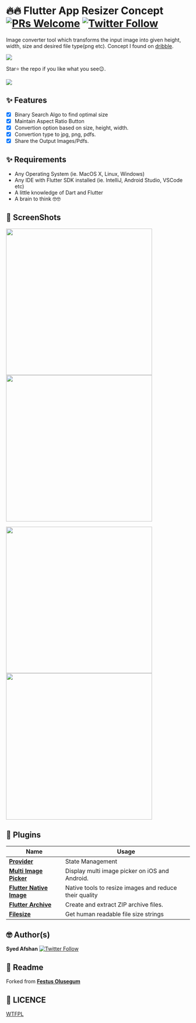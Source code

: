 # 🔥🔥 Flutter App Resizer Concept [![PRs Welcome](https://img.shields.io/badge/PRs-welcome-brightgreen.svg?style=flat-square)](http://makeapullrequest.com)  [![Twitter Follow](https://img.shields.io/twitter/follow/decryptr_syed.svg?style=social)](https://twitter.com/decryptr_syed)
Image converter tool which transforms the input image into  given height, width, size and desired file type(png etc).
Concept I found on [dribble](https://dribbble.com/shots/6846135-Image-Photo-Editor).

<img src="ss/1.jpeg"/>

Star⭐ the repo if you like what you see😉.


<a href="https://play.google.com/store/apps/details?id=com.syed.image_resizer"><img src="ss/2.png" ></img></a>


## ✨ Features

- [x] Binary Search Algo to find optimal size
- [x] Maintain Aspect Ratio Button
- [x] Convertion option based on size, height, width.
- [x] Convertion type to jpg, png, pdfs.
- [x] Share the Output Images/Pdfs.

## ✨ Requirements
* Any Operating System (ie. MacOS X, Linux, Windows)
* Any IDE with Flutter SDK installed (ie. IntelliJ, Android Studio, VSCode etc)
* A little knowledge of Dart and Flutter
* A brain to think 🤓🤓


## 📸 ScreenShots
<p float="left">
  <img src="ss/3.jpeg" width="400" />
  <img src="ss/4.jpeg" width="400" /> 
</p>
<p float="left">
  <img src="ss/5.jpeg" width="400" />
  <img src="ss/6.jpeg" width="400" /> 
</p>

## 🔌 Plugins

| Name                                                    | Usage                                               |
| ------------------------------------------------------- | --------------------------------------------------- |
| [**Provider**](https://pub.dev/packages/provider)       | State Management                                    |
| [**Multi Image Picker**](https://pub.dev/packages/multi_image_picker)      | Display multi image picker on iOS and Android.       |
| [**Flutter Native Image**](https://pub.dev/packages/flutter_native_image)       | Native tools to resize images and reduce their quality                                |
| [**Flutter Archive**](https://pub.dev/packages/flutter_archive)                 | Create and extract ZIP archive files.                      |
| [**Filesize**](https://pub.dev/packages/filesize) | Get human readable file size strings |


## 🤓 Author(s)
**Syed Afshan** [![Twitter Follow](https://img.shields.io/twitter/follow/decryptr_syed.svg?style=social)](https://twitter.com/decryptr_syed)

## 🍴 Readme
Forked from [**Festus Olusegum**](https://github.com/JideGuru)
## 🔖 LICENCE
[WTFPL](http://www.wtfpl.net/about/)
